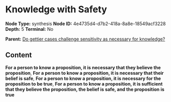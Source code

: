 # Knowledge with Safety

**Node Type:** synthesis
**Node ID:** 4e4735d4-d7b2-418a-8a8e-18549acf3228
**Depth:** 5
**Terminal:** No

**Parent:** [Do gettier cases challenge sensitivity as necessary for knowledge?](do-gettier-cases-challenge-sensitivity-as-necessary-for-knowledge-antithesis-7de5184d-175e-4791-ae61-0612f60eddbf.md)

## Content

**For a person to know a proposition, it is necessary that they believe the proposition**, **For a person to know a proposition, it is necessary that their belief is safe**, **For a person to know a proposition, it is necessary for the proposition to be true**, **For a person to know a proposition, it is sufficient that they believe the proposition, the belief is safe, and the proposition is true**
